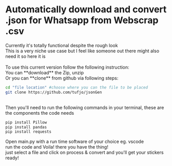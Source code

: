 <h1>Automatically download and convert .json for Whatsapp from Webscrap .csv</h1>
Currently it's totally functional despite the rough look
<br>This is a very niche use case but I feel like someone out there might also need it so here it is
<br>
<br>To use this current version follow the following instruction:
<br>You can **download** the Zip, unzip
<br>Or you can **clone** from github via following steps:

```sh
cd "file location" #choose where you can the file to be placed
git clone https://github.com/tufjo/jsonGen
```

<br>Then you'll need to run the following commands in your terminal, these are the components the code needs

```sh
pip install Pillow
pip install pandas
pip install requests
```

Open main.py with a run time software of your choice eg. vscode
<br>run the code and Voila! there you have the thing!
<br> just select a file and click on process & convert and you'll get your stickers ready!
